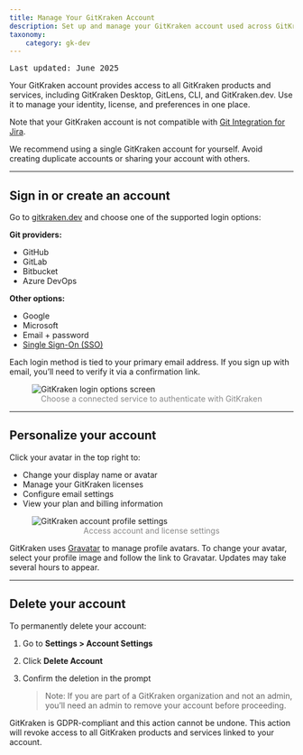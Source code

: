 ```yaml
---
title: Manage Your GitKraken Account 
description: Set up and manage your GitKraken account used across GitKraken Desktop, GitLens, CLI, and more. Learn how to log in, personalize your profile, and delete your account.
taxonomy:
    category: gk-dev
---
```


<kbd>Last updated: June 2025</kbd>

Your GitKraken account provides access to all GitKraken products and services, including GitKraken Desktop, GitLens, CLI, and GitKraken.dev. Use it to manage your identity, license, and preferences in one place. 

<div class='callout callout--basic'>
  <p>Note that your GitKraken account is not compatible with <a href="/git-integration-for-jira-cloud/git-integration-for-jira-home-gij-cloud/">Git Integration for Jira</a>.</p>
  <p>We recommend using a single GitKraken account for yourself. Avoid creating duplicate accounts or sharing your account with others.</p>
</div>

***

## Sign in or create an account

Go to [gitkraken.dev](https://gitkraken.dev?source=help_center) and choose one of the supported login options:

**Git providers:**
- GitHub
- GitLab
- Bitbucket
- Azure DevOps

**Other options:**
- Google
- Microsoft
- Email + password
- [Single Sign-On (SSO)](/gk-dev/gk-dev-single-sign-on/)

Each login method is tied to your primary email address. If you sign up with email, you’ll need to verify it via a confirmation link.

<figure>
  <img src="/wp-content/uploads/gk-dev-create-account.png" class="img-bordered center help-center-img" alt="GitKraken login options screen">
  <figcaption style="color:#888;text-align:center">Choose a connected service to authenticate with GitKraken</figcaption>
</figure>

***

## Personalize your account

Click your avatar in the top right to:

- Change your display name or avatar
- Manage your GitKraken licenses
- Configure email settings
- View your plan and billing information

<figure>
  <img src="/wp-content/uploads/gk-dev-account-personalization.png" class="img-bordered center help-center-img" alt="GitKraken account profile settings">
  <figcaption style="color:#888;text-align:center">Access account and license settings</figcaption>
</figure>

GitKraken uses [Gravatar](https://gravatar.com) to manage profile avatars. To change your avatar, select your profile image and follow the link to Gravatar. Updates may take several hours to appear.

***

## Delete your account

To permanently delete your account:

1. Go to <strong>Settings > Account Settings</strong>
2. Click **Delete Account**
3. Confirm the deletion in the prompt

    > Note: If you are part of a GitKraken organization and not an admin, you’ll need an admin to remove your account before proceeding.

<div class='callout callout--warning'>
  <p>GitKraken is GDPR-compliant and this action cannot be undone. This action will revoke access to all GitKraken products and services linked to your account.</p>
</div>
